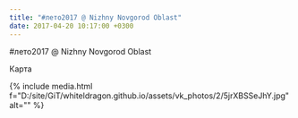 ```yaml
---
title: "#лето2017 @ Nizhny Novgorod Oblast"
date: 2017-04-20 10:17:00 +0300
---
```


#лето2017 @ Nizhny Novgorod Oblast

Карта

{% include media.html f="D:/site/GiT/whiteldragon.github.io/assets/vk_photos/2/5jrXBSSeJhY.jpg" alt="" %}
